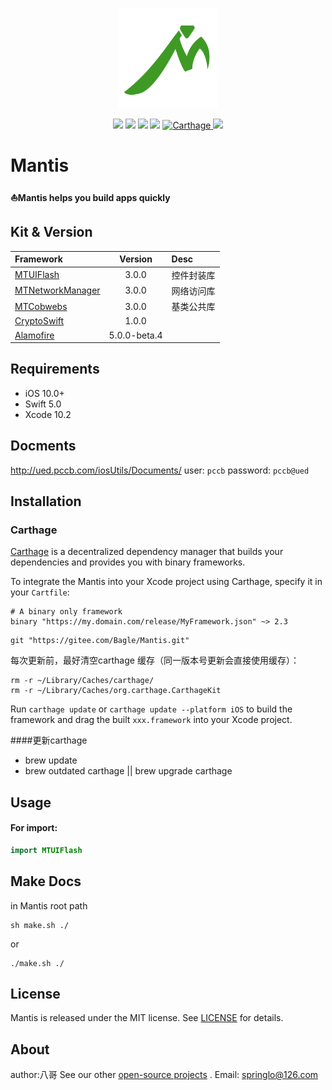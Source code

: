 <p align="center">
    <img src="mantis_logo.png" width="160" max-width="40%" alt="Imagine Engine" />
</p>
<p align="center">
    <img src="https://travis-ci.org/kylef/Stencil.svg?branch=master" />
    <img src="https://img.shields.io/cocoapods/p/Layout.svg?style=flat" />
    <img src="https://img.shields.io/badge/Swift-4.0-orange.svg" />
    <img src="https://img.shields.io/badge/Xcode-9.0-blue.svg" />
    <a href="https://github.com/Carthage/Carthage">
        <img src="https://img.shields.io/badge/carthage-compatible-4BC51D.svg?style=flat" alt="Carthage" />
    </a>
    <img src="https://img.shields.io/badge/license-MIT-blue.svg?style=flat" />    

</p>


# Mantis
**⛵️Mantis helps you build apps quickly**



## Kit & Version

|Framework|Version|Desc|
|:---|:----:|:----|
|[MTUIFlash]()|3.0.0|控件封装库|
|[MTNetworkManager]()|3.0.0|网络访问库|
|[MTCobwebs]()|3.0.0|基类公共库|
|[CryptoSwift](https://github.com/krzyzanowskim/CryptoSwift)|1.0.0||
|[Alamofire](https://github.com/Alamofire/Alamofire)|5.0.0-beta.4||


## Requirements

- iOS 10.0+
- Swift 5.0
- Xcode 10.2

## Docments
http://ued.pccb.com/iosUtils/Documents/
user: `pccb`
password: `pccb@ued`

## Installation

### Carthage
[Carthage](https://github.com/Carthage/Carthage) is a decentralized dependency manager that builds your dependencies and provides you with binary frameworks.


To integrate the Mantis into your Xcode project using Carthage, specify it in your `Cartfile`:

```
# A binary only framework
binary "https://my.domain.com/release/MyFramework.json" ~> 2.3
```
```
git "https://gitee.com/Bagle/Mantis.git"
```

每次更新前，最好清空carthage 缓存（同一版本号更新会直接使用缓存）：
 ```
 rm -r ~/Library/Caches/carthage/
 rm -r ~/Library/Caches/org.carthage.CarthageKit
 ```

Run `carthage update` or `carthage update --platform iOS` to build the framework and drag the built `xxx.framework` into your Xcode project.

####更新carthage 
  - brew update
  - brew outdated carthage || brew upgrade carthage

## Usage

#### For import:

``` swift
import MTUIFlash
```
## Make Docs
in Mantis root path

``` shell
sh make.sh ./
``` 		
or

``` shell
./make.sh ./
```

## License

Mantis is released under the MIT license.
See [LICENSE](./LICENSE) for details.


## About
author:八哥 
See our other [open-source projects](https://gitee.com/Bagle) .
Email: springlo@126.com


